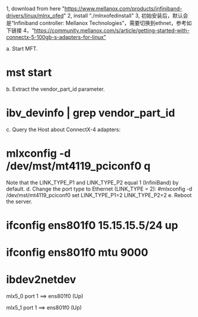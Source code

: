 1, download from here "https://www.mellanox.com/products/infiniband-drivers/linux/mlnx_ofed"
2, install "./mlnxofedinstall"
3, 初始安装后，默认会是“Infiniband controller: Mellanox Technologies”，需要切换到ethnet，参考如下链接
4，“https://community.mellanox.com/s/article/getting-started-with-connectx-5-100gb-s-adapters-for-linux”


a. Start MFT.
# mst start
b. Extract the vendor_part_id parameter.
# ibv_devinfo | grep vendor_part_id
c. Query the Host about ConnectX-4 adapters:
# mlxconfig -d /dev/mst/mt4119_pciconf0 q
Note that the LINK_TYPE_P1 and LINK_TYPE_P2 equal 1 (InfiniBand) by default.
d. Change the port type to Ethernet (LINK_TYPE = 2):
#mlxconfig -d /dev/mst/mt4119_pciconf0 set LINK_TYPE_P1=2 LINK_TYPE_P2=2
e. Reboot the server.


# ifconfig ens801f0 15.15.15.5/24 up
# ifconfig ens801f0 mtu 9000

# ibdev2netdev

mlx5_0 port 1 ==> ens801f0 (Up)

mlx5_1 port 1 ==> ens801f0 (Up)
